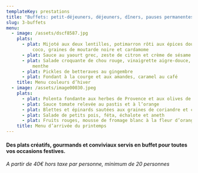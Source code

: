 ```yaml
---
templateKey: prestations
title: "Buffets: petit-déjeuners, déjeuners, dîners, pauses permanentes"
slug: 3-buffets
menu:
  - image: /assets/dscf8587.jpg
    plats:
      - plat: Mijoté aux deux lentilles, potimarron rôti aux épices douces, lait de
          coco, graines de moutarde noire et cardamome
      - plat: Sauce au yaourt grec, zeste de citron et crème de sésame
      - plat: Salade croquante de chou rouge, vinaigrette aigre-douce, échalote et
          menthe
      - plat: Pickles de betteraves au gingembre
      - plat: Fondant à la courge et aux amandes, caramel au café
    title: Menu couleurs d’hiver
  - image: /assets/image00030.jpeg
    plats:
      - plat: Polenta fondante aux herbes de Provence et aux olives de Kalamata
      - plat: Sauce tomate relevée au pastis et à l’orange
      - plat: Blettes et épinards sautées aux graines de coriandre et citron confit
      - plat: Salade de petits pois, féta, échalote et aneth
      - plat: Fruits rouges, mousse de fromage blanc à la fleur d’oranger, caramel
    title: Menu d’arrivée du printemps
---
```

#### Des plats créatifs, gourmands et conviviaux servis en buffet pour toutes vos occasions festives.

*A partir de 40€ hors taxe par personne, minimum de 20 personnes*